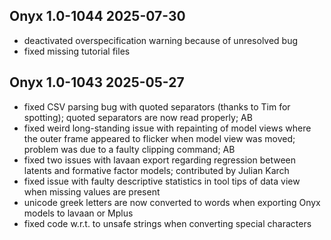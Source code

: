 ## Onyx 1.0-1044 2025-07-30

- deactivated overspecification warning because of unresolved bug
- fixed missing tutorial files

## Onyx 1.0-1043 2025-05-27

- fixed CSV parsing bug with quoted separators (thanks to Tim for spotting); quoted separators are now read properly; AB
- fixed weird long-standing issue with repainting of model views where the outer frame appeared to flicker when model view was moved; problem was due to a faulty clipping command; AB
- fixed two issues with lavaan export regarding regression between latents and formative factor models; contributed by Julian Karch
- fixed issue with faulty descriptive statistics in tool tips of data view when missing values are present
- unicode greek letters are now converted to words when exporting Onyx models to lavaan or Mplus
- fixed code w.r.t. to unsafe strings when converting special characters